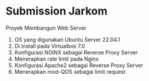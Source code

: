 # Submission Jarkom<br>

Proyek Membangun Web Server<br>
1. OS yang digunakan Ubuntu Server 22.04.1<br> 
2. Di install pada Virtualbox 7.0<br>
3. Konfigurasi NGINX sebagai Reverse Proxy Server<br>
4. Menerapkan rate limit pada Nginx
5. Konfigurasi Apache2 sebagai Reverse Proxy Server<br>
6. Menerapkan mod-QOS sebagai limit request
